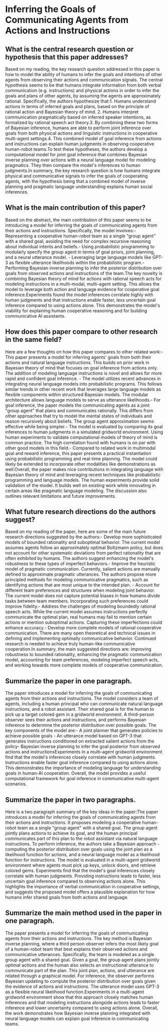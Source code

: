 # Inferring the Goals of Communicating Agents from Actions and   Instructions

## What is the central research question or hypothesis that this paper addresses?

Based on my reading, the key research question addressed in this paper is how to model the ability of humans to infer the goals and intentions of other agents from observing their actions and communication signals. The central hypothesis seems to be that humans integrate information from both verbal communication (e.g. instructions) and physical actions in order to infer the goals and plans of other agents, by assuming the agents are approximately rational. Specifically, the authors hypothesize that:1. Humans understand actions in terms of inferred goals and plans, based on the principle of rational action and Bayesian theory of mind. 2. Humans interpret communication pragmatically based on inferred speaker intentions, as formalized by rational speech act theory.3. By combining these two forms of Bayesian inference, humans are able to perform joint inference over goals from both physical actions and linguistic instructions in cooperative multi-agent settings.4. This combined model of goal inference from actions and instructions can explain human judgments in observing cooperative human-robot teams.To test these hypotheses, the authors develop a computational model for joint goal inference that combines Bayesian inverse planning over actions with a neural language model for modeling pragmatics. They then compare the model's inferences to human judgments.In summary, the key research question is how humans integrate physical and communicative signals to infer the goals of cooperating agents, with the hypothesis being that a combined model of inverse planning and pragmatic language understanding explains human social inferences.


## What is the main contribution of this paper?

Based on the abstract, the main contribution of this paper seems to be introducing a model for inferring the goals of communicating agents from their actions and instructions. Specifically, the model involves:- Representing a cooperative human-robot team as a single "group agent" with a shared goal, avoiding the need for complex recursive reasoning about individual intents and beliefs.- Using probabilistic programming to modularly specify the group agent in terms of goal priors, joint planning, and a neural utterance model. - Leveraging large language models like GPT-3 as flexible utterance likelihoods within the probabilistic program.- Performing Bayesian inverse planning to infer the posterior distribution over goals from observed actions and instructions of the team.The key novelty is combining Bayesian theory of mind for actions with rational speech acts for modeling instructions in a multi-modal, multi-agent setting. This allows the model to leverage both action and language evidence for cooperative goal inference.Experiments found the model inferences correlate highly with human judgments and that instructions enable faster, less uncertain goal inference compared to using actions alone. This demonstrates the model's viability for explaining human cooperative reasoning and for building communicative AI assistants.


## How does this paper compare to other research in the same field?

Here are a few thoughts on how this paper compares to other related work:- This paper presents a model for inferring agents' goals from both their actions and natural language instructions. This builds on prior work in Bayesian theory of mind that focuses on goal inference from actions only. The addition of modeling language instructions is novel and allows for more rapid and confident goal inference. - The model utilizes recent advances in integrating neural language models into probabilistic programs. This follows similar trends in other recent work that leverages large language models as flexible components within structured Bayesian models. The modular architecture allows language models to serve as utterance likelihoods.- For goal inference, the paper models the communicating agents as a joint "group agent" that plans and communicates rationally. This differs from other approaches that try to model the mental states of individuals and reason recursively about beliefs. The group agent approximation seems effective while being simpler.- The model is evaluated by comparing its goal inferences to human judgments in a simulated gridworld environment. Using human experiments to validate computational models of theory of mind is common practice. The high correlation found with humans is on par with other good models in this field.- Compared to related work in multimodal goal and reward inference, this paper presents a practical instantiation using probabilistic programming and real-time planning. The model could likely be extended to incorporate other modalities like demonstrations as well.Overall, the paper makes nice contributions in integrating language with Bayesian theory of mind and leveraging recent techniques like probabilistic programming and language models. The human experiments provide solid validation of the model. It builds well on existing work while innovating in certain areas like pragmatic language modeling. The discussion also outlines relevant limitations and future improvements.


## What future research directions do the authors suggest?

Based on my reading of the paper, here are some of the main future research directions suggested by the authors:- Develop more sophisticated models of bounded rationality and suboptimal behavior. The current model assumes agents follow an approximately optimal Boltzmann policy, but does not account for other systematic deviations from perfect rationality that are often exhibited by humans. The authors suggest enhancing the model's robustness to these types of imperfect behaviors.- Improve the heuristic model of pragmatic communication. Currently, salient actions are manually defined to approximate pragmatic utterances. The authors propose more principled methods for modeling communicative pragmatics, such as identifying actions that are most unique to the intended plan. - Account for different team preferences and structures when modeling joint behavior. The current model does not capture potential biases in how humans divide tasks between team members. Incorporating such preferences could improve fidelity.- Address the challenges of modeling boundedly rational speech acts. While the current model assumes instructions perfectly communicate the optimal plan, real humans may fail to mention certain actions or mention suboptimal actions. Capturing these imperfections could enhance accuracy.- Develop more complete models of rational cooperative communication. There are many open theoretical and technical issues in defining and implementing optimally communicative behavior. Continued research is needed to achieve truly human-like communicative cooperation.In summary, the main suggested directions are: improving robustness to bounded rationality, enhancing the pragmatic communication model, accounting for team preferences, modeling imperfect speech acts, and working towards more complete models of cooperative communication.


## Summarize the paper in one paragraph.

The paper introduces a model for inferring the goals of communicating agents from their actions and instructions. The model considers a team of agents, including a human principal who can communicate natural language instructions, and a robot assistant. Their shared goal is for the human to pick up a target colored gem in a gridworld environment. A third-person observer sees their actions and instructions, and performs Bayesian inference to determine the posterior distribution over possible goals. The key components of the model are:- A joint planner that generates policies to achieve possible goals - An utterance model based on GPT-3 that generates instructions conditioned on extracted salient actions from the policy- Bayesian inverse planning to infer the goal posterior from observed actions and instructionsExperiments in a multi-agent gridworld environment find that the model's inferences closely correlate with human judgments. Instructions enable faster goal inference compared to using actions alone. This demonstrates the importance of modeling language for understanding goals in human-AI cooperation. Overall, the model provides a useful computational framework for goal inference in communicative multi-agent scenarios.


## Summarize the paper in two paragraphs.

Here is a two paragraph summary of the key ideas in the paper:The paper introduces a model for inferring the goals of communicating agents from their actions and instructions. It proposes modeling a cooperative human-robot team as a single "group agent" with a shared goal. The group agent jointly plans actions to achieve its goal, and the human principal communicates part of this plan to the robot assistant via natural language instructions. To perform inference, the authors take a Bayesian approach - computing the posterior distribution over goals using the joint plan as a likelihood function for actions, and a neural language model as a likelihood function for instructions. The model is evaluated in a multi-agent gridworld environment where agents must pick up keys, unlock doors, and retrieve colored gems. Experiments find that the model's goal inferences closely correlate with human judgments. Providing instructions leads to faster, less uncertain goal inference compared to observing actions alone. This highlights the importance of verbal communication in cooperative settings, and suggests the proposed model offers a plausible explanation for how humans infer shared goals from both actions and language.


## Summarize the main method used in the paper in one paragraph.

The paper presents a model for inferring the goals of communicating agents from their actions and instructions. The key method is Bayesian inverse planning, where a third person observer infers the most likely goal of a human-robot team that best explains their observed actions and communicative utterances. Specifically, the team is modeled as a single group agent with a shared goal. Given a goal, the group agent plans jointly optimal actions and the human also selects an instructional utterance to communicate part of the plan. This joint plan, actions, and utterance are related through a graphical model. For inference, the observer performs Bayesian updating to compute the posterior distribution over goals given the evidence of actions and instructions. The utterance model uses GPT-3 as a flexible neural likelihood function.Experiments in a multi-agent gridworld environment show that this approach closely matches human inferences and that modeling instructions alongside actions leads to faster inference and lower uncertainty compared to using actions alone. Overall, the work demonstrates how Bayesian inverse planning integrated with neural language models can explain goal inference in communicating teams.
